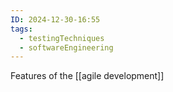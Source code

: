 ```yaml
---
ID: 2024-12-30-16:55
tags:
  - testingTechniques
  - softwareEngineering
---
```


Features of the [[agile development]]
